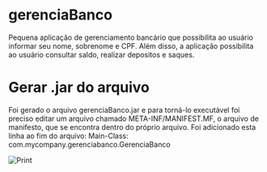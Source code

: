 # gerenciaBanco
Pequena aplicação de gerenciamento bancário que possibilita ao usuário informar seu nome, sobrenome e CPF. Além disso, a aplicação possibilita ao usuário consultar saldo, realizar depositos e saques.
# Gerar .jar do arquivo
Foi gerado o arquivo gerenciaBanco.jar e para torná-lo executável foi preciso editar um arquivo chamado META-INF/MANIFEST.MF, o arquivo de manifesto, que se encontra dentro do próprio arquivo.
Foi adicionado esta linha ao fim do arquivo: Main-Class: com.mycompany.gerenciabanco.GerenciaBanco



![Print](https://github.com/CleitonAssis/gerenciaBanco/assets/87096339/b259930f-e687-4da9-b11c-1dd3628fa63e)
